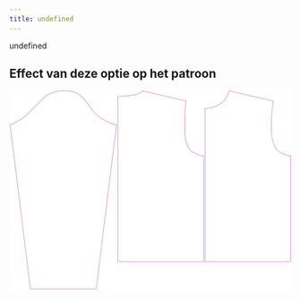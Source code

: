 ```yaml
---
title: undefined
---
```


undefined

## Effect van deze optie op het patroon

![Deze afbeelding toont het effect van deze optie door meerdere varianten die een andere waarde hebben voor deze optie te vervangen](brian_draftforhighbust_sample.svg "Effect van deze optie op het patroon")
